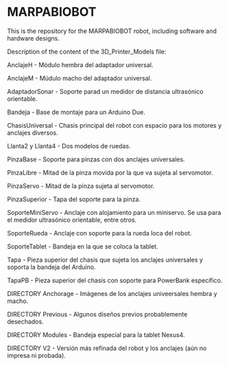 # MARPABIOBOT
This is the repository for the MARPABIOBOT robot, including software and hardware designs.

Description of the content of the 3D_Printer_Models file:

AnclajeH - Módulo hembra del adaptador universal.

AnclajeM - Múdulo macho del adaptador universal.

AdaptadorSonar - Soporte parad un medidor de distancia ultrasónico orientable.

Bandeja - Base de montaje para un Arduino Due.

ChasisUniversal - Chasis principal del robot con espacio para los motores y anclajes diversos.

Llanta2 y Llanta4 - Dos modelos de ruedas.

PinzaBase - Soporte para pinzas con dos anclajes universales.

PinzaLibre - Mitad de la pinza movida por la que va sujeta al servomotor.

PinzaServo - Mitad de la pinza sujeta al servomotor.

PinzaSuperior - Tapa del soporte para la pinza.

SoporteMiniServo - Anclaje con alojamiento para un miniservo. Se usa para el medidor ultrasónico orientable, entre otros.

SoporteRueda - Anclaje con soporte para la rueda loca del robot.

SoporteTablet - Bandeja en la que se coloca la tablet.

Tapa - Pieza superior del chasis que sujeta los anclajes universales y soporta la bandeja del Arduino.

TapaPB - Pieza superior del chasis con soporte para PowerBank específico.

DIRECTORY Anchorage - Imágenes de los anclajes univeersales hembra y macho.

DIRECTORY Previous - Algunos diseños previos probablemente desechados.

DIRECTORY Modules - Bandeja especial para la tablet Nexus4.

DIRECTORY V2 - Versión más refinada del robot y los anclajes (aún no impresa ni probada).

